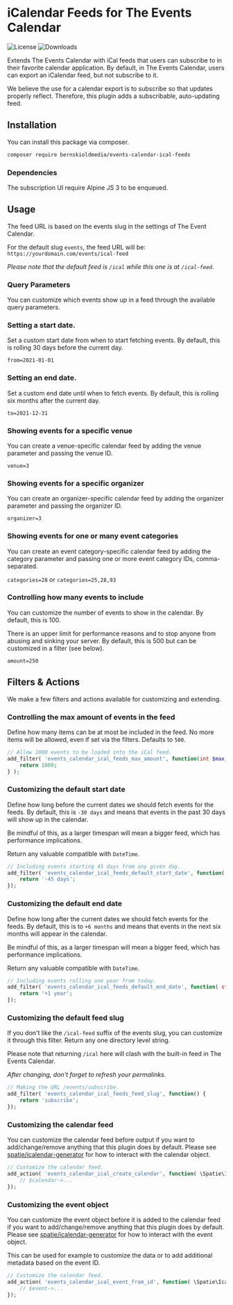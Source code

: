 # iCalendar Feeds for The Events Calendar

![License](https://img.shields.io/github/license/bernskioldmedia/events-calendar-ical-feeds) ![Downloads](https://img.shields.io/github/downloads/bernskioldmedia/events-calendar-ical-feeds/total)

Extends The Events Calendar with iCal feeds that users can subscribe to in their favorite calendar application. By default, in The Events Calendar, users can export an iCalendar
feed, but not subscribe to it.

We believe the use for a calendar export is to subscribe so that updates properly reflect. Therefore, this plugin adds a subscribable, auto-updating feed.

## Installation

You can install this package via composer.

```bash
composer require bernskioldmedia/events-calendar-ical-feeds
```
### Dependencies
The subscription UI require Alpine JS 3 to be enqueued.

## Usage

The feed URL is based on the events slug in the settings of The Event Calendar.

For the default slug `events`, the feed URL will be: `https://yourdomain.com/events/ical-feed`

_Please note that the default feed is `/ical` while this one is at `/ical-feed`._

### Query Parameters

You can customize which events show up in a feed through the available query parameters.

### Setting a start date.

Set a custom start date from when to start fetching events. By default, this is rolling 30 days before the current day.

`from=2021-01-01`

### Setting an end date.

Set a custom end date until when to fetch events. By default, this is rolling six months after the current day.

`to=2021-12-31`

### Showing events for a specific venue

You can create a venue-specific calendar feed by adding the venue parameter and passing the venue ID.

`venue=3`

### Showing events for a specific organizer

You can create an organizer-specific calendar feed by adding the organizer parameter and passing the organizer ID.

`organizer=3`

### Showing events for one or many event categories

You can create an event category-specific calendar feed by adding the category parameter and passing one or more event category IDs, comma-separated.

`categories=28` or `categories=25,28,93`

### Controlling how many events to include

You can customize the number of events to show in the calendar. By default, this is 100.

There is an upper limit for performance reasons and to stop anyone from abusing and sinking your server. By default, this is 500 but can be customized in a filter (see below).

`amount=250`

## Filters & Actions

We make a few filters and actions available for customizing and extending.

### Controlling the max amount of events in the feed

Define how many items can be at most be included in the feed. No more items will be allowed, even if set via the filters. Defaults to `500`.

```php
// Allow 1000 events to be loaded into the iCal feed.
add_filter( 'events_calendar_ical_feeds_max_amount', function(int $max_events, \BernskioldMedia\WP\EventsCalendarIcalFeeds\Calendar_Feed $feed) {
	return 1000;
} );
```

### Customizing the default start date

Define how long before the current dates we should fetch events for the feeds. By default, this is `-30 days` and means that events in the past 30 days will show up in the
calendar.

Be mindful of this, as a larger timespan will mean a bigger feed, which has performance implications.

Return any valuable compatible with `DateTime`.

```php
// Including events starting 45 days from any given day.
add_filter( 'events_calendar_ical_feeds_default_start_date', function( string $start_date ) {
	return '-45 days';
});
```

### Customizing the default end date

Define how long after the current dates we should fetch events for the feeds. By default, this is to `+6 months` and means that events in the next six months will appear in the
calendar.

Be mindful of this, as a larger timespan will mean a bigger feed, which has performance implications.

Return any valuable compatible with `DateTime`.

```php
// Including events rolling one year from today.
add_filter( 'events_calendar_ical_feeds_default_end_date', function( string $end_date ) {
	return '+1 year';
});
```

### Customizing the default feed slug

If you don't like the `/ical-feed` suffix of the events slug, you can customize it through this filter. Return any one directory level string.

Please note that returning `/ical` here will clash with the built-in feed in The Events Calendar.

_After changing, don't forget to refresh your permalinks._

```php
// Making the URL /events/subscribe.
add_filter( 'events_calendar_ical_feeds_feed_slug', function() {
	return 'subscribe';
});
```

### Customizing the calendar feed

You can customize the calendar feed before output if you want to add/change/remove anything that this plugin does by default. Please see [spatie/icalendar-generator](https://github.com/spatie/icalendar-generator) for how to interact with the calendar object.

```php
// Customize the calendar feed.
add_action( 'events_calendar_ical_create_calendar', function( \Spatie\IcalendarGenerator\Components\Calendar $calendar ) {
	// $calendar->...
});
```

### Customizing the event object

You can customize the event object before it is added to the calendar feed if you want to add/change/remove anything that this plugin does by default. Please see [spatie/icalendar-generator](https://github.com/spatie/icalendar-generator) for how to interact with the event object.

This can be used for example to customize the data or to add additional metadata based on the event ID.

```php
// Customize the calendar feed.
add_action( 'events_calendar_ical_event_from_id', function( \Spatie\IcalendarGenerator\Components\Event $event, int $event_id ) {
	// $event->...
});
```

